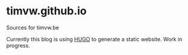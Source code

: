 # timvw.github.io

Sources for timvw.be 

Currently this blog is using [HUGO](https://gohugo.io/) to generate a static website. Work in progress.


